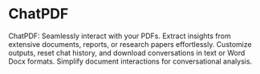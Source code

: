 # ChatPDF
 ChatPDF: Seamlessly interact with your PDFs. Extract insights from extensive documents, reports, or research papers effortlessly. Customize outputs, reset chat history, and download conversations in text or Word Docx formats. Simplify document interactions for conversational analysis.
